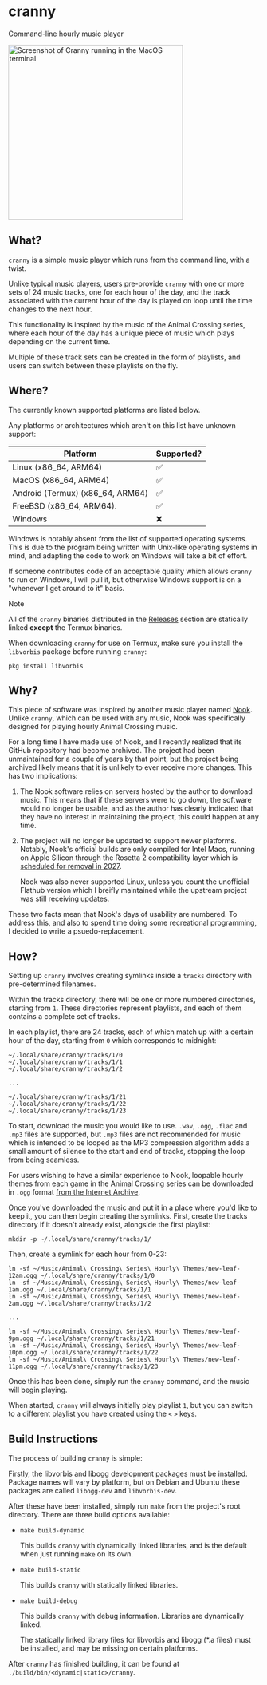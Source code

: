 # cranny

Command-line hourly music player

<img width="350" alt="Screenshot of Cranny running in the MacOS terminal" src="https://github.com/user-attachments/assets/29e43119-1da9-4b1f-9a06-637e7914658c" />

## What?

`cranny` is a simple music player which runs from the command line, with a twist.

Unlike typical music players, users pre-provide `cranny` with one or more sets of 24 music tracks, one for each hour of the day, and the track associated with the current hour of the day is played on loop until the time changes to the next hour.

This functionality is inspired by the music of the Animal Crossing series, where each hour of the day has a unique piece of music which plays depending on the current time.

Multiple of these track sets can be created in the form of playlists, and users can switch between these playlists on the fly.

## Where?

The currently known supported platforms are listed below.

Any platforms or architectures which aren't on this list have unknown support:

| Platform                         | Supported? |
|----------------------------------|------------|
| Linux (x86_64, ARM64)            | ✅         |
| MacOS (x86_64, ARM64)            | ✅         |
| Android (Termux) (x86_64, ARM64) | ✅         |
| FreeBSD (x86_64, ARM64).         | ✅         |
| Windows                          | ❌         |

Windows is notably absent from the list of supported operating systems. This is due to the program being written with Unix-like operating systems in mind, and adapting the code to work on Windows will take a bit of effort.

If someone contributes code of an acceptable quality which allows `cranny` to run on Windows, I will pull it, but otherwise Windows support is on a "whenever I get around to it" basis.

> [!NOTE]  
> All of the `cranny` binaries distributed in the [Releases](https://github.com/OpenSauce04/cranny/releases) section are statically linked **except** the Termux binaries.
>
> When downloading `cranny` for use on Termux, make sure you install the `libvorbis` package before running `cranny`:
> 
> ```
> pkg install libvorbis
> ```

## Why?

This piece of software was inspired by another music player named [Nook](https://github.com/mn6/nook-desktop). Unlike `cranny`, which can be used with any music, Nook was specifically designed for playing hourly Animal Crossing music.

For a long time I have made use of Nook, and I recently realized that its GitHub repository had become archived. The project had been unmaintained for a couple of years by that point, but the project being archived likely means that it is unlikely to ever receive more changes. This has two implications:

1. The Nook software relies on servers hosted by the author to download music. This means that if these servers were to go down, the software would no longer be usable, and as the author has clearly indicated that they have no interest in maintaining the project, this could happen at any time.
2. The project will no longer be updated to support newer platforms. Notably, Nook's official builds are only compiled for Intel Macs, running on Apple Silicon through the Rosetta 2 compatibility layer which is [scheduled for removal in 2027](https://www.macrumors.com/2025/06/10/apple-to-phase-out-rosetta-2/).

   Nook was also never supported Linux, unless you count the unofficial Flathub version which I breifly maintained while the upstream project was still receiving updates.

These two facts mean that Nook's days of usability are numbered. To address this, and also to spend time doing some recreational programming, I decided to write a psuedo-replacement.

## How?

Setting up `cranny` involves creating symlinks inside a `tracks` directory with pre-determined filenames.

Within the tracks directory, there will be one or more numbered directories, starting from `1`. These directories represent playlists, and each of them contains a complete set of tracks.

In each playlist, there are 24 tracks, each of which match up with a certain hour of the day, starting from `0` which corresponds to midnight:

```
~/.local/share/cranny/tracks/1/0
~/.local/share/cranny/tracks/1/1
~/.local/share/cranny/tracks/1/2

...

~/.local/share/cranny/tracks/1/21
~/.local/share/cranny/tracks/1/22
~/.local/share/cranny/tracks/1/23
```

To start, download the music you would like to use. `.wav`, `.ogg`, `.flac` and `.mp3` files are supported, but `.mp3` files are not recommended for music which is intended to be looped as the MP3 compression algorithm adds a small amount of silence to the start and end of tracks, stopping the loop from being seamless.

For users wishing to have a similar experience to Nook, loopable hourly themes from each game in the Animal Crossing series can be downloaded in `.ogg` format [from the Internet Archive](https://archive.org/details/animal-crossing-series-hourly-themes).

Once you've downloaded the music and put it in a place where you'd like to keep it, you can then begin creating the symlinks. First, create the tracks directory if it doesn't already exist, alongside the first playlist:

```
mkdir -p ~/.local/share/cranny/tracks/1/
```
Then, create a symlink for each hour from 0-23:
```
ln -sf ~/Music/Animal\ Crossing\ Series\ Hourly\ Themes/new-leaf-12am.ogg ~/.local/share/cranny/tracks/1/0
ln -sf ~/Music/Animal\ Crossing\ Series\ Hourly\ Themes/new-leaf-1am.ogg ~/.local/share/cranny/tracks/1/1
ln -sf ~/Music/Animal\ Crossing\ Series\ Hourly\ Themes/new-leaf-2am.ogg ~/.local/share/cranny/tracks/1/2

...

ln -sf ~/Music/Animal\ Crossing\ Series\ Hourly\ Themes/new-leaf-9pm.ogg ~/.local/share/cranny/tracks/1/21
ln -sf ~/Music/Animal\ Crossing\ Series\ Hourly\ Themes/new-leaf-10pm.ogg ~/.local/share/cranny/tracks/1/22
ln -sf ~/Music/Animal\ Crossing\ Series\ Hourly\ Themes/new-leaf-11pm.ogg ~/.local/share/cranny/tracks/1/23
```

Once this has been done, simply run the `cranny` command, and the music will begin playing.

When started, `cranny` will always initially play playlist `1`, but you can switch to a different playlist you have created using the `<` `>` keys.

## Build Instructions

The process of building `cranny` is simple:

Firstly, the libvorbis and libogg development packages must be installed. Package names will vary by platform, but on Debian and Ubuntu these packages are called `libogg-dev` and `libvorbis-dev`.

After these have been installed, simply run `make` from the project's root directory. There are three build options available:

- `make build-dynamic`

  This builds `cranny` with dynamically linked libraries, and is the default when just running `make` on its own.

- `make build-static`

  This builds `cranny` with statically linked libraries.

- `make build-debug`

  This builds `cranny` with debug information. Libraries are dynamically linked.

  The statically linked library files for libvorbis and libogg (*.a files) must be installed, and may be missing on certain platforms.

After `cranny` has finished building, it can be found at `./build/bin/<dynamic|static>/cranny`.
